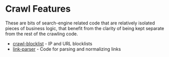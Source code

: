 # Crawl Features

These are bits of search-engine related code that are relatively isolated pieces of business logic,
that benefit from the clarity of being kept separate from the rest of the crawling code.

* [crawl-blocklist](crawl-blocklist/) - IP and URL blocklists
* [link-parser](link-parser/) - Code for parsing and normalizing links
